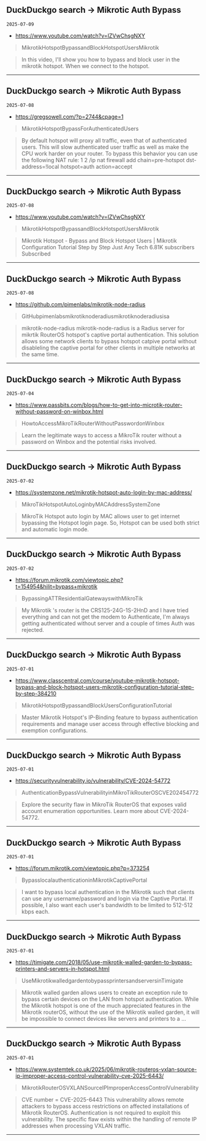 ## DuckDuckgo search -> Mikrotic Auth Bypass
`2025-07-09`

* https://www.youtube.com/watch?v=IZVwChsgNXY

<blockquote>
 MikrotikHotspotBypassandBlockHotspotUsersMikrotik
</blockquote>
<blockquote>
In this video, I'll show you how to bypass and block user in the mikrotik hotspot. When we connect to the hotspot.
</blockquote>

---

## DuckDuckgo search -> Mikrotic Auth Bypass
`2025-07-08`

* https://gregsowell.com/?p=2744&cpage=1

<blockquote>
 MikrotikHotspotBypassForAuthenticatedUsers
</blockquote>
<blockquote>
By default hotspot will proxy all traffic, even that of authenticated users. This will slow authenticated user traffic as well as make the CPU work harder on your router. To bypass this behavior you can use the following NAT rule: 1 2 /ip nat firewall add chain&#61;pre-hotspot dst-address&#61;!local hotspot&#61;auth action&#61;accept
</blockquote>

---

## DuckDuckgo search -> Mikrotic Auth Bypass
`2025-07-08`

* https://www.youtube.com/watch?v=IZVwChsgNXY

<blockquote>
 MikrotikHotspotBypassandBlockHotspotUsersMikrotik
</blockquote>
<blockquote>
Mikrotik Hotspot - Bypass and Block Hotspot Users | Mikrotik Configuration Tutorial Step by Step Just Any Tech 6.81K subscribers Subscribed
</blockquote>

---

## DuckDuckgo search -> Mikrotic Auth Bypass
`2025-07-08`

* https://github.com/pimenlabs/mikrotik-node-radius

<blockquote>
 GitHubpimenlabsmikrotiknoderadiusmikrotiknoderadiusisa
</blockquote>
<blockquote>
mikrotik-node-radius mikrotik-node-radius is a Radius server for mikrtik RouterOS hotspot's captive portal authentication. This solution allows some network clients to bypass hotspot catpive portal without disableling the captive portal for other clients in multiple networks at the same time.
</blockquote>

---

## DuckDuckgo search -> Mikrotic Auth Bypass
`2025-07-04`

* https://www.passbits.com/blogs/how-to-get-into-microtik-router-without-password-on-winbox.html

<blockquote>
 HowtoAccessMikroTikRouterWithoutPasswordonWinbox
</blockquote>
<blockquote>
Learn the legitimate ways to access a MikroTik router without a password on Winbox and the potential risks involved.
</blockquote>

---

## DuckDuckgo search -> Mikrotic Auth Bypass
`2025-07-02`

* https://systemzone.net/mikrotik-hotspot-auto-login-by-mac-address/

<blockquote>
 MikroTikHotspotAutoLoginbyMACAddressSystemZone
</blockquote>
<blockquote>
MikroTik Hotspot auto login by MAC allows user to get internet bypassing the Hotspot login page. So, Hotspot can be used both strict and automatic login mode.
</blockquote>

---

## DuckDuckgo search -> Mikrotic Auth Bypass
`2025-07-02`

* https://forum.mikrotik.com/viewtopic.php?t=154954&hilit=bypass+mikrotik

<blockquote>
 BypassingATTResidentialGatewayswithMikroTik
</blockquote>
<blockquote>
My Mikrotik 's router is the CRS125-24G-1S-2HnD and I have tried everything and can not get the modem to Authenticate, I'm always getting authenticated without server and a couple of times Auth was rejected.
</blockquote>

---

## DuckDuckgo search -> Mikrotic Auth Bypass
`2025-07-01`

* https://www.classcentral.com/course/youtube-mikrotik-hotspot-bypass-and-block-hotspot-users-mikrotik-configuration-tutorial-step-by-step-384210

<blockquote>
 MikrotikHotspotBypassandBlockUsersConfigurationTutorial
</blockquote>
<blockquote>
Master Mikrotik Hotspot's IP-Binding feature to bypass authentication requirements and manage user access through effective blocking and exemption configurations.
</blockquote>

---

## DuckDuckgo search -> Mikrotic Auth Bypass
`2025-07-01`

* https://securityvulnerability.io/vulnerability/CVE-2024-54772

<blockquote>
 AuthenticationBypassVulnerabilityinMikroTikRouterOSCVE202454772
</blockquote>
<blockquote>
Explore the security flaw in MikroTik RouterOS that exposes valid account enumeration opportunities. Learn more about CVE-2024-54772.
</blockquote>

---

## DuckDuckgo search -> Mikrotic Auth Bypass
`2025-07-01`

* https://forum.mikrotik.com/viewtopic.php?p=373254

<blockquote>
 BypasslocalauthenticationinMikrotikCaptivePortal
</blockquote>
<blockquote>
I want to bypass local authentication in the Mikrotik such that clients can use any username/password and login via the Captive Portal. If possible, I also want each user's bandwidth to be limited to 512-512 kbps each.
</blockquote>

---

## DuckDuckgo search -> Mikrotic Auth Bypass
`2025-07-01`

* https://timigate.com/2018/05/use-mikrotik-walled-garden-to-bypass-printers-and-servers-in-hotspot.html

<blockquote>
 UseMikrotikwalledgardentobypassprintersandserversinTimigate
</blockquote>
<blockquote>
Mikrotik walled garden allows users to create an exception rule to bypass certain devices on the LAN from hotspot authentication. While the Mikrotik hotspot is one of the much appreciated features in the Mikrotik routerOS, without the use of the Mikrotik walled garden, it will be impossible to connect devices like servers and printers to a ...
</blockquote>

---

## DuckDuckgo search -> Mikrotic Auth Bypass
`2025-07-01`

* https://www.systemtek.co.uk/2025/06/mikrotik-routeros-vxlan-source-ip-improper-access-control-vulnerability-cve-2025-6443/

<blockquote>
 MikrotikRouterOSVXLANSourceIPImproperAccessControlVulnerability
</blockquote>
<blockquote>
CVE number &#61; CVE-2025-6443 This vulnerability allows remote attackers to bypass access restrictions on affected installations of Mikrotik RouterOS. Authentication is not required to exploit this vulnerability. The specific flaw exists within the handling of remote IP addresses when processing VXLAN traffic.
</blockquote>

---

